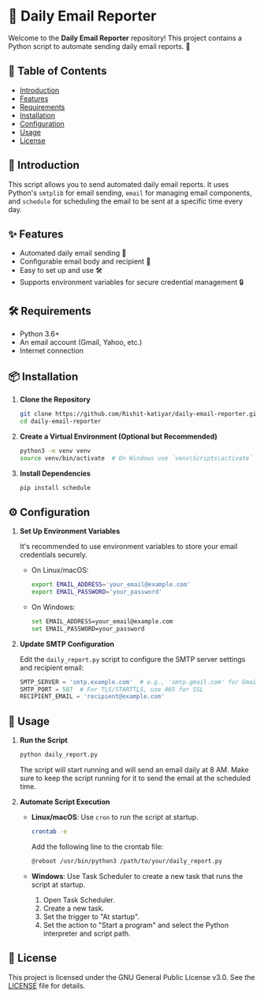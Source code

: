 # 📧 Daily Email Reporter

Welcome to the **Daily Email Reporter** repository! This project contains a Python script to automate sending daily email reports. 📅

## 📖 Table of Contents
- [Introduction](#introduction)
- [Features](#features)
- [Requirements](#requirements)
- [Installation](#installation)
- [Configuration](#configuration)
- [Usage](#usage)
- [License](#license)

## 📝 Introduction

This script allows you to send automated daily email reports. It uses Python's `smtplib` for email sending, `email` for managing email components, and `schedule` for scheduling the email to be sent at a specific time every day.

## ✨ Features

- Automated daily email sending 📅
- Configurable email body and recipient 📧
- Easy to set up and use 🛠️
- Supports environment variables for secure credential management 🔒

## 🛠️ Requirements

- Python 3.6+
- An email account (Gmail, Yahoo, etc.)
- Internet connection

## 📦 Installation

1. **Clone the Repository**

    ```sh
    git clone https://github.com/Rishit-katiyar/daily-email-reporter.git
    cd daily-email-reporter
    ```

2. **Create a Virtual Environment (Optional but Recommended)**

    ```sh
    python3 -m venv venv
    source venv/bin/activate  # On Windows use `venv\Scripts\activate`
    ```

3. **Install Dependencies**

    ```sh
    pip install schedule
    ```

## ⚙️ Configuration

1. **Set Up Environment Variables**

    It's recommended to use environment variables to store your email credentials securely.

    - On Linux/macOS:

        ```sh
        export EMAIL_ADDRESS='your_email@example.com'
        export EMAIL_PASSWORD='your_password'
        ```

    - On Windows:

        ```sh
        set EMAIL_ADDRESS=your_email@example.com
        set EMAIL_PASSWORD=your_password
        ```

2. **Update SMTP Configuration**

    Edit the `daily_report.py` script to configure the SMTP server settings and recipient email:

    ```python
    SMTP_SERVER = 'smtp.example.com'  # e.g., 'smtp.gmail.com' for Gmail
    SMTP_PORT = 587  # For TLS/STARTTLS, use 465 for SSL
    RECIPIENT_EMAIL = 'recipient@example.com'
    ```

## 🚀 Usage

1. **Run the Script**

    ```sh
    python daily_report.py
    ```

    The script will start running and will send an email daily at 8 AM. Make sure to keep the script running for it to send the email at the scheduled time.

2. **Automate Script Execution**

    - **Linux/macOS**: Use `cron` to run the script at startup.

        ```sh
        crontab -e
        ```

        Add the following line to the crontab file:

        ```sh
        @reboot /usr/bin/python3 /path/to/your/daily_report.py
        ```

    - **Windows**: Use Task Scheduler to create a new task that runs the script at startup.

        1. Open Task Scheduler.
        2. Create a new task.
        3. Set the trigger to "At startup".
        4. Set the action to "Start a program" and select the Python interpreter and script path.

## 📜 License

This project is licensed under the GNU General Public License v3.0. See the [LICENSE](LICENSE) file for details.
